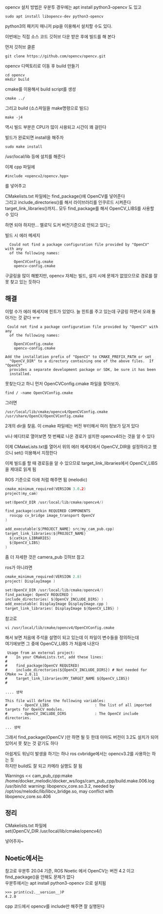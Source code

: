 opencv 설치 방법은 우분투 경우에는 apt install python3-opencv 도 있고   

```
sudo apt install libopencv-dev python3-opencv
```

python3의 패키지 매니저 pip을 이용해서 설치할 수도 있다. 


이번에는 직접 소스 코드 깃허브 다운 받은 후에 빌드를 해 본다 

먼저 깃허브 클론
```
git clone https://github.com/opencv/opencv.git
```

opencv 디렉토리로 이동 후 build 만들기
```
cd opencv
mkdir build
```

cmake를 이용해서 build script를 생성
```
cmake ../
```

그리고 build (소스파일을 make명령으로 빌드)
```
make -j4
```
역시 빌드 부분은 CPU가 많이 사용되고 시간이 꽤 걸린다  

빌드가 완료되면 install을 해주자  
```
sudo make install 
```

/usr/local/lib 등에 설치를 해준다  


이제 cpp 파일에 
```
#include <opencv2/opencv.hpp>
```
를 넣어주고 

CMakelists.txt 파일에는 find_package()에 OpenCV를 넣어준다   
그리고 include_directories()를 해서 라이브러리를 인쿠르드 시켜준다  
target_link_libraries()까지.. 모두 find_package를 해서 OpenCV_LIBS를 사용할 수 있다  

하면 되야 하지만... 멜로딕 도커 버전기준으로 안되고 있다;;

빌드 시 에러 메세지
```
  Could not find a package configuration file provided by "OpenCV" with any
  of the following names:

    OpenCVConfig.cmake
    opencv-config.cmake
```

구글링을 많이 해봤지만, opencv 자체는 빌드, 설치 시에 문제가 없었으므로 경로를 잘 못 찾고 있는 듯하다


## 해결
이럴 수가 에러 메세지에 힌트가 있었다. 늘 힌트를 주고 있는데 구글링 하면서 오래 돌아가는 것 같다 ㅠㅠ
```
 Could not find a package configuration file provided by "OpenCV" with any
  of the following names:

    OpenCVConfig.cmake
    opencv-config.cmake

Add the installation prefix of "OpenCV" to CMAKE_PREFIX_PATH or set
  "OpenCV_DIR" to a directory containing one of the above files.  If "OpenCV"
  provides a separate development package or SDK, be sure it has been
  installed.
```
못찾는다고 하니 먼저 OpenCVConfig.cmake 파일을 찾아보자. 

```
find / -name OpenCVConfig.cmake
```

그러면
```
/usr/local/lib/cmake/opencv4/OpenCVConfig.cmake
/usr/share/OpenCV/OpenCVConfig.cmake
```
2개의 dir을 찾음. 이 cmake 파일에는 버전 부터해서 여러 정보가 담겨 있다  

vi나 에디터로 열어보면 첫 번째로 나온 경로가 설치한 opencv4라는 것을 알 수 있다 

이제 CMakeLists.txt를 열어서 위의 에러 메세지에서 OpenCV_DIR을 설정하라고 했으니 set() 이용해서 지정한다 

이제 빌드를 할 때 경로등을 알 수 있으므로 target_link_libraries에서 OpenCV_LIBS 을 제대로 읽게 됨  

ROS 기준으로 아래 처럼 해주면 됨 (melodic)
```c
cmake_minimum_required(VERSION 3.0.2)
project(my_cam)

set(OpenCV_DIR /usr/local/lib/cmake/opencv4/)

find_package(catkin REQUIRED COMPONENTS
  roscpp cv_bridge image_transport OpenCV
)

add_executable(${PROJECT_NAME} src/my_cam_pub.cpp)
target_link_libraries(${PROJECT_NAME}
  ${catkin_LIBRARIES}
  ${OpenCV_LIBS}
)
```
좀 더 자세한 것은 camera_pub 깃허브 참고 

ros가 아니라면 
```c
cmake_minimum_required(VERSION 2.8)
project( DisplayImage )

set(OpenCV_DIR /usr/local/lib/cmake/opencv4/)
find_package( OpenCV REQUIRED )
include_directories( ${OpenCV_INCLUDE_DIRS} )
add_executable( DisplayImage DisplayImage.cpp )
target_link_libraries( DisplayImage ${OpenCV_LIBS} )
```

참고로 
```
vi /usr/local/lib/cmake/opencv4/OpenCVConfig.cmake
```
해서 보면 처음에 주석을 설명이 되고 있는데 이 파일이 변수들을 정의하는데  
여기에보면 그 중에 OpenCV_LIBS 가 처음에 나온다 

```
 Usage from an external project:
#    In your CMakeLists.txt, add these lines:
#
#    find_package(OpenCV REQUIRED)
#    include_directories(${OpenCV_INCLUDE_DIRS}) # Not needed for CMake >= 2.8.11
#    target_link_libraries(MY_TARGET_NAME ${OpenCV_LIBS})
#

.... 생략

This file will define the following variables:
#      - OpenCV_LIBS                     : The list of all imported targets for OpenCV modules.
#      - OpenCV_INCLUDE_DIRS             : The OpenCV include directories.

... 생략
```
그래서 find_package(OpenCV )만 하면 될 듯 한데 아마도 버전이 3.2도 설치가 되어 있어서 못 찾는 것 같기도 하다


아쉽게도 워닝이 발생을 하기는 하나 ros cvbridge에서는 opencv3.2를 사용하는 하는 듯  
하지만 build도 잘 되고 카메라 실행도 잘 됨

Warnings   << cam_pub_cpp:make /home/docker_melodic/docker_ws/logs/cam_pub_cpp/build.make.006.log
/usr/bin/ld: warning: libopencv_core.so.3.2, needed by /opt/ros/melodic/lib/libcv_bridge.so, may conflict with libopencv_core.so.406


## 정리
CMakelists.txt 파일에  
set(OpenCV_DIR /usr/local/lib/cmake/opencv4/) 

넣어주자~


## Noetic에서는 
참고로 우분투 20.04 기준, ROS Noetic 에서 OpenCV는 버전 4.2 이고 find_package()을 안해도 문제가 없다  
우분투에서는 apt install python3-opencv 으로 설치됨
```
>>> print(cv2.__version__)P
4.2.0
```
cpp 코드에서 opencv를 include만 해주면 잘 실행된다 


